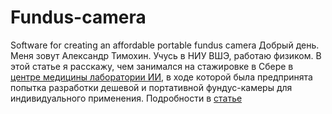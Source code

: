 # Fundus-camera
Software for creating an affordable portable fundus camera
Добрый день. Меня зовут Александр Тимохин. Учусь в НИУ ВШЭ, работаю физиком. В этой статье я расскажу, чем занимался на стажировке в Сбере в [центре медицины лаборатории ИИ](https://sberlabs.com/laboratories/sber-ai-lab), в ходе которой была предпринята попытка разработки дешевой и портативной фундус-камеры для индивидуального применения. 
Подробности в [статье](https://habr.com/ru/articles/855486/)
